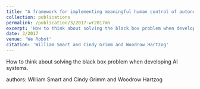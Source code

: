 ```yaml
---
title: "A framework for implementing meaningful human control of autonomous systems"
collection: publications
permalink: /publication/3/2017-wr2017mh
excerpt: 'How to think about solving the black box problem when developing AI systems., '
date: 3/2017
venue: 'We Robot'
citation: 'William Smart and Cindy Grimm and Woodrow Hartzog'
---
```

How to think about solving the black box problem when developing AI systems.

authors: William Smart and Cindy Grimm and Woodrow Hartzog